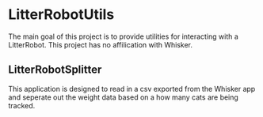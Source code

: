 # LitterRobotUtils
The main goal of this project is to provide utilities for interacting with a LitterRobot. This project has no affilication with Whisker.

## LitterRobotSplitter
This application is designed to read in a csv exported from the Whisker app and seperate out the weight data based on a how many cats are being tracked. 
